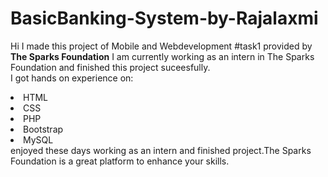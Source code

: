 # BasicBanking-System-by-Rajalaxmi
Hi I made this project of Mobile and Webdevelopment #task1 provided by <b>The Sparks Foundation</b>
I am currently working as an intern in The Sparks Foundation and finished this project suceesfully.
<br>I got hands on experience on:
<li>HTML
<li>CSS
<li>PHP
<li>Bootstrap
<li>MySQL
 <br> enjoyed these days working as an intern and finished project.The Sparks Foundation is a great platform to enhance your skills.
